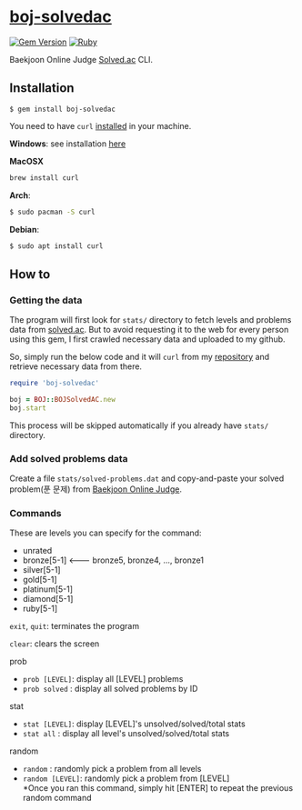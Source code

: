 # [boj-solvedac](https://rubygems.org/gems/boj-solvedac)

[![Gem Version](https://badge.fury.io/rb/boj-solvedac.svg)](https://badge.fury.io/rb/boj-solvedac)
[![Ruby](https://img.shields.io/badge/Ruby-2.7.0-red)](#) 

Baekjoon Online Judge [Solved.ac](https://solved.ac/) CLI.

## Installation
```
$ gem install boj-solvedac
```

You need to have `curl` [installed](https://curl.haxx.se/) in your machine.

**Windows**: see installation [here](http://www.confusedbycode.com/curl/#downloads)

**MacOSX**
```sh
brew install curl
```

**Arch**:
```sh
$ sudo pacman -S curl
```

**Debian**:
```sh
$ sudo apt install curl
```

## How to

### Getting the data
The program will first look for `stats/` directory to fetch levels and problems data from 
[solved.ac](https://solved.ac/). But to avoid requesting it to the web for every person 
using this gem, I first crawled necessary data and uploaded to my github. 

So, simply run the below code and it will `curl` from my [repository](https://github.com/jioneeu/boj-solvedac/tree/master/lib/data) and retrieve necessary data from there.

```rb
require 'boj-solvedac'

boj = BOJ::BOJSolvedAC.new
boj.start
```

This process will be skipped automatically if you already have `stats/` directory.

### Add solved problems data
Create a file `stats/solved-problems.dat` and copy-and-paste your solved problem(푼 문제) 
from [Baekjoon Online Judge](https://www.acmicpc.net).

### Commands

These are levels you can specify for the command:
-	unrated
-	bronze[5-1] <--- bronze5, bronze4, ..., bronze1
-	silver[5-1]
-	gold[5-1]
-	platinum[5-1]
-	diamond[5-1]
-	ruby[5-1]

`exit`, `quit`: terminates the program

`clear`: clears the screen

prob
- `prob [LEVEL]`: display all [LEVEL] problems
- `prob solved` : display all solved problems by ID

stat
- `stat [LEVEL]`: display [LEVEL]'s unsolved/solved/total stats
- `stat all`    : display all level's unsolved/solved/total stats

random
- `random`        : randomly pick a problem from all levels
- `random [LEVEL]`: randomly pick a problem from [LEVEL]  
\*Once you ran this command, simply hit [ENTER] to repeat the previous random command
